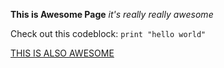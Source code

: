 **This is Awesome Page**
*it's really really awesome*

Check out this codeblock:
```print "hello world"```

[THIS IS ALSO AWESOME](https://en.wikipedia.org/wiki/Pyrophone)

